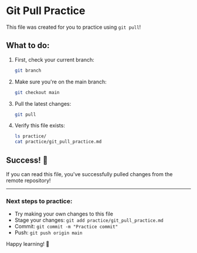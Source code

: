 # Git Pull Practice

This file was created for you to practice using `git pull`!

## What to do:

1. First, check your current branch:
   ```bash
   git branch
   ```

2. Make sure you're on the main branch:
   ```bash
   git checkout main
   ```

3. Pull the latest changes:
   ```bash
   git pull
   ```

4. Verify this file exists:
   ```bash
   ls practice/
   cat practice/git_pull_practice.md
   ```

## Success! 🎉

If you can read this file, you've successfully pulled changes from the remote repository!

---

### Next steps to practice:

- Try making your own changes to this file
- Stage your changes: `git add practice/git_pull_practice.md`
- Commit: `git commit -m "Practice commit"`
- Push: `git push origin main`

Happy learning! 🚀
